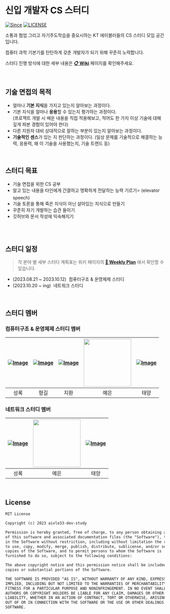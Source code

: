 # 신입 개발자 CS 스터디

[![Since](https://img.shields.io/badge/since-2023.08.21-333333.svg)](https://github.com/aivle33-dev-study/cs-study)
[![LICENSE](https://img.shields.io/github/license/aivle33-dev-study/cs-study)](https://github.com/devSquad-study/2023-CS-Study/blob/main/LICENSE.md/)

소통과 협업 그리고 자기주도학습을 중요시하는 KT 에이블러들의 CS 스터디 모임 공간입니다.

컴퓨터 과학 기본기를 탄탄하게 갖춘 개발자가 되기 위해 꾸준히 노력합니다.

스터디 진행 방식에 대한 세부 내용은 **[📋 Wiki](https://github.com/aivle33-dev-study/cs-study/wiki)** 페이지를 확인해주세요.

<br>

## 기술 면접의 목적

- 얼마나 **기본 지식**을 가지고 있는지 알아보는 과정이다.
- 기본 지식을 얼마나 **응용**할 수 있는지 평가하는 과정이다.  
  (프로젝트 개발 시 배운 내용을 직접 적용해보고, 적어도 한 가지 이상 기술에 대해 깊게 파본 경험이 있어야 한다)
- 다른 지원자 대비 상대적으로 잘하는 부분이 있는지 알아보는 과정이다.
- **기술적인 센스**가 있는 지 판단하는 과정이다. (일상 문제를 기술적으로 해결하는 능력, 응용력, 왜 이 기술을 사용했는지, 기술 트렌드 등)

<br>

## 스터디 목표

- 기술 면접을 위한 CS 공부
- 알고 있는 내용을 타인에게 간결하고 명확하게 전달하는 능력 기르기⭐ (elevator speech)
- 기술 토론을 통해 죽은 지식이 아닌 살아있는 지식으로 만들기
- 꾸준히 자기 개발하는 습관 들이기
- 깃허브와 문서 작성에 익숙해지기

<br>

<br>

## 스터디 일정

> 각 분야 별 세부 스터디 계획표는 위키 페이지의 **[📅 Weekly Plan](https://github.com/aivle33-dev-study/cs-study/wiki/4.-Weekly-Plan)** 에서 확인할 수 있습니다.

- (2023.08.21 ~ 2023.10.12)&nbsp; 컴퓨터구조 & 운영체제 스터디
- (2023.10.20 ~ ing)&nbsp; 네트워크 스터디

<br>

## 스터디 멤버

### 컴퓨터구조 & 운영체제 스터디 멤버

| [![Image](https://github.com/dev-loggi.png?size=150)](https://github.com/dev-loggi) | [![Image](https://github.com/Hyunggul.png?size=150)](https://github.com/Hyunggul) | [![Image](https://github.com/Jihwan98.png?size=150)](https://github.com/Jihwan98) | <a href="https://github.com/yeeunp"><img src="https://github.com/yeeunp.png" width="150px"></img></a> | [![Image](https://github.com/Sunny14578.png?size=150)](https://github.com/Sunny14578) | 
|:--------------------------------------------------------------------------:|:------------------------------------------------------------------------:|:------------------------------------------------------------------------:|:--------------------------------------------------------------------:|:----------------------------------------------------------------------------:|
|                                     성록                                     |                                    형길                                    |                                    지환                                    |                                  예은                                  |                                      태양                                      |

### 네트워크 스터디 멤버
| [![Image](https://github.com/dev-loggi.png?size=150)](https://github.com/dev-loggi) | <a href="https://github.com/yeeunp"><img src="https://github.com/yeeunp.png" width="150px"></img></a> | [![Image](https://github.com/Sunny14578.png?size=150)](https://github.com/Sunny14578) | 
|:--------------------------------------------------------------------------:|:--------------------------------------------------------------------:|:----------------------------------------------------------------------------:|
|                                     성록                                     |                                  예은                                  |                                      태양                                      |

<br>

## License
```html
MIT License

Copyright (c) 2023 aivle33-dev-study

Permission is hereby granted, free of charge, to any person obtaining a copy
of this software and associated documentation files (the "Software"), to deal
in the Software without restriction, including without limitation the rights
to use, copy, modify, merge, publish, distribute, sublicense, and/or sell
copies of the Software, and to permit persons to whom the Software is
furnished to do so, subject to the following conditions:

The above copyright notice and this permission notice shall be included in all
copies or substantial portions of the Software.

THE SOFTWARE IS PROVIDED "AS IS", WITHOUT WARRANTY OF ANY KIND, EXPRESS OR
IMPLIED, INCLUDING BUT NOT LIMITED TO THE WARRANTIES OF MERCHANTABILITY,
FITNESS FOR A PARTICULAR PURPOSE AND NONINFRINGEMENT. IN NO EVENT SHALL THE
AUTHORS OR COPYRIGHT HOLDERS BE LIABLE FOR ANY CLAIM, DAMAGES OR OTHER
LIABILITY, WHETHER IN AN ACTION OF CONTRACT, TORT OR OTHERWISE, ARISING FROM,
OUT OF OR IN CONNECTION WITH THE SOFTWARE OR THE USE OR OTHER DEALINGS IN THE
SOFTWARE.
```
